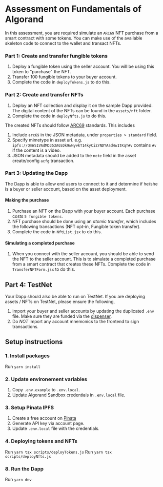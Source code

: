# Assessment on Fundamentals of Algorand
In this assessment, you are required simulate an `ARC69` NFT purchase from a smart contract with some tokens. You can make use of the available skeleton code to connect to the wallet and transact NFTs.

### Part 1: Create and transfer fungible tokens
1. Deploy a fungible token using the seller account. You will be using this token to "purchase" the NFT.
2. Transfer 100 fungible tokens to your buyer account.
3. Complete the code in `deployTokens.js` to do this.

### Part 2: Create and transfer NFTs
1. Deploy an NFT collection and display it on the sample Dapp provided. The digital content of the NFTs can be found in the `assets/nft` folder.
2. Complete the code in `deployNfts.js` to do this.

The created NFTs should follow [ARC69](https://github.com/algorandfoundation/ARCs/blob/main/ARCs/arc-0069.md) standards. This includes 

1. Include `arc69` in the JSON metadata, under `properties > standard` field.
2. Specify mimetype in asset url. e.g. `ipfs://QmWS1VAdMD353A6SDk9wNyvkT14kyCiZrNDYAad4w1tKqT#v` contains `#v` if the content is a video.
3. JSON metadata should be added to the `note` field in the asset create/config `acfg` transaction.

### Part 3: Updating the Dapp
The Dapp is able to allow end users to connect to it and determine if he/she is a buyer or seller account, based on the asset deployment.

#### Making the purchase
1. Purchase an NFT on the Dapp with your buyer account. Each purchase costs `5 fungible tokens`.
2. NFT purchase should be done using an *atomic transfer*, which includes the following transactions (NFT opt-in, Fungible token transfer).
3. Complete the code in `NftList.jsx` to do this.

#### Simulating a completed purchase
1. When you connect with the seller account, you should be able to send the NFT to the seller account. This is to simulate a completed purchase from a smart contract that creates these NFTs. Complete the code in `TransferNFTForm.jsx` to do this.

## Part 4: TestNet
Your Dapp should also be able to run on TestNet. If you are deploying assets / NFTs on TestNet, please ensure the following,

1. Import your buyer and seller accounts by updating the duplicated `.env` file. Make sure they are funded via the [dispenser](https://bank.testnet.algorand.network/).
2. Do *NOT* import any account mnemonics to the frontend to sign transactions.

## Setup instructions

### 1. Install packages
Run `yarn install`

### 2. Update environement variables
1. Copy `.env.example` to `.env.local`.
2. Update Algorand Sandbox credentials in `.env.local` file.

### 3. Setup Pinata IPFS
1. Create a free account on [Pinata](https://www.pinata.cloud/)
2. Generate API key via account page.
3. Update `.env.local` file with the credentials.

### 4. Deploying tokens and NFTs
Run `yarn tsx scripts/deployTokens.js`
Run `yarn tsx scripts/deployNfts.js`

### 8. Run the Dapp
Run `yarn dev`